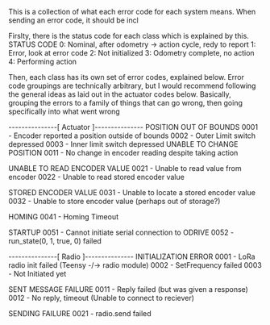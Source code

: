This is a collection of what each error code for each system means. When sending an error code, it should be incl

Firslty, there is the status code for each class which is explained by this.
STATUS CODE
    0: Nominal, after odometry -> action cycle, redy to report
    1: Error, look at error code
    2: Not initialized
    3: Odometry complete, no action
    4: Performing action

Then, each class has its own set of error codes, explained below. Error code groupings are technically arbitrary, but I would recommend following the general ideas as laid out in the actuator codes below. Basically, grouping the errors to a family of things that can go wrong, then going specifically into what went wrong

---------------[ Actuator ]---------------
POSITION OUT OF BOUNDS
    0001 - Encoder reported a position outside of bounds
    0002 - Outer Limit switch depressed
    0003 - Inner limit switch depressed
UNABLE TO CHANGE POSITION
    0011 - No change in encoder reading despite taking action

UNABLE TO READ ENCODER VALUE
    0021 - Unable to read value from encoder
    0022 - Unable to read stored encoder value

STORED ENCODER VALUE
    0031 - Unable to locate a stored encoder value
    0032 - Unable to store encoder value (perhaps out of storage?)

HOMING
    0041 - Homing Timeout

STARTUP
    0051 - Cannot initiate serial connection to ODRIVE
    0052 - run_state(0, 1, true, 0) failed


---------------[ Radio ]---------------
INITIALIZATION ERROR
    0001 - LoRa radio init failed (Teensy -/-> radio module)
    0002 - SetFrequency failed
    0003 - Not Initiated yet

SENT MESSAGE FAILURE
    0011 - Reply failed (but was given a response)
    0012 - No reply, timeout (Unable to connect to reciever)

SENDING FAILURE
    0021 - radio.send failed